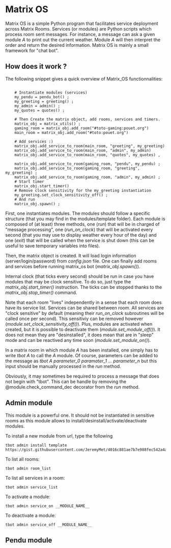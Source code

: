 # Matrix OS

Matrix OS is a simple Python program that facilitates service deployment across Matrix Rooms.
Services (or modules) are Python scripts which process room sent messages. For instance, a message can ask a given module *A* to print out the current weather. Module *A* will then interpret the order and return the desired information. Matrix OS is mainly a small framework for "chat bot".

## How does it work ?

The following snippet gives a quick overview of Matrix_OS functionnalities:

```pyton

    # Instantiate modules (services)
    my_pendu = pendu_bot() ;
    my_greeting = greeting() ;
    my_admin = admin() ;
    my_quotes = quotes() ;
    
    # Then Create the matrix object, add rooms, services and timers.
    matrix_obj = matrix_utils() ;
    gaming_room = matrix_obj.add_room("#toto-gaming:pouet.org")
    main_room = matrix_obj.add_room("#toto:pouet.org")
    
    # Add services :)
    matrix_obj.add_service_to_room(main_room, "greeting", my_greeting)
    matrix_obj.add_service_to_room(main_room, "admin", my_admin)
    matrix_obj.add_service_to_room(main_room, "quotes", my_quotes) ,

    matrix_obj.add_service_to_room(gaming_room, "pendu", my_pendu) ;
    matrix_obj.add_service_to_room(gaming_room, "greeting", my_greeting) ;
    matrix_obj.add_service_to_room(gaming_room, "admin", my_admin) ;
    # Start timer
    matrix_obj.start_timer()
    # Remove clock sensitivity for the my_greeting instantiation
    my_greeting.set_clock_sensitivity_off() ;
    # And run
    matrix_obj.spawn() ;
 ```
First, one instantiates modules. The modules should follow a specific structure (that you may find in the modules/template folder). Each module is composed of (at least) three methods, one (*run*) that will be in charged of "message processing", one (*run_on_clock*) that will be activated every second (that you may use to display weather every hour of the day) and one (*exit*) that will be called when the service is shut down (this can be useful to save temporary variables into files).

Then, the matrix object is created. It will load login information (server/login/password) from *config.json* file.
One can finally add rooms and services before running matrix_os bot (*matrix_obj.spawn()*).

Internal clock (that ticks every second) should be run in case you have modules that may be clock sensitive. To do so, just type the *matrix_obj.start_timer()* instruction. The ticks can be stopped thanks to the *matrix_obj.stop_timer()* command.

Note that each room "lives" independently in a sense that each room does have its service list. Services can be shared between room. All services are "clock sensitive" by default (meaning their *run_on_clock* subroutines will be called once per second). This sensitiviy can be removed however (*module.set_clock_sensitivity_off()*). Plus, modules are activated when created, but it is possible to deactivate them (*module.set_module_off()*). It does not mean they are "desinstalled", it does mean that are in "sleep" mode and can be reactived any time soon (*module.set_module_on()*).

In a matrix room in which module *A* has been installed, one simply has to write *tbot A* to call the *A* module.
Of course, parameters can be added to the message as *tbot A parameter_0 paramater_1 ... parameter_n* but this input should be manually processed in the *run* method. 

Obviously, it may sometimes be required to process a message that does not begin with "tbot". This can be handle by removing the  @module.check_command_dec decorator from the *run* method.

## Admin module

This module is a powerful one. It should not be instantiated in sensitive rooms as this module allows to install/desinstall/activate/deactivate modules.  

To install a new module from url, type the following
```
tbot admin install template https://gist.githubusercontent.com/JeremyMet/4016c881ae7b7e988fec542a4a04e470/raw/8faafe527e69cce48bbf1c9fc2e4b624b1bee5bc/template.py
```

To list all rooms:
```
tbot admin room_list
```

To list all services in a room:
```
tbot admin service_list
```

To activate a module:
```
tbot admin service_on __MODULE_NAME__
```

To deactivate a module:
```
tbot admin service_off __MODULE_NAME__
```

## Pendu module



